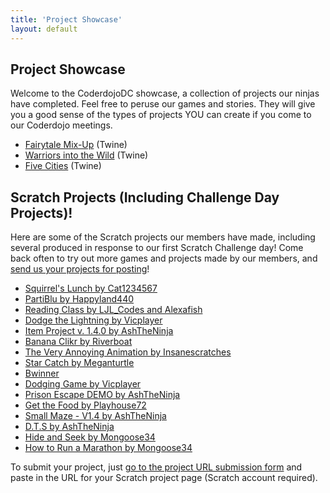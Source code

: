 ```yaml
---
title: 'Project Showcase'
layout: default
---
```


## Project Showcase
    
Welcome to the CoderdojoDC showcase, a collection of projects our ninjas have completed.  Feel free to peruse our games and stories.  They will give you a good sense of the types of projects YOU can create if you come to our Coderdojo meetings.    

* [Fairytale Mix-Up](fairytale-mix-up.html) (Twine)
* [Warriors into the Wild](warriors-into-the-wild.html) (Twine)
* [Five Cities](5-cities.html) (Twine)

## Scratch Projects (Including Challenge Day Projects)!

Here are some of the Scratch projects our members have made, including several produced in response to our first Scratch Challenge day! Come back often to try out more games and projects made by our members, and [send us your projects for posting](https://docs.google.com/forms/d/1odFlpp2I2ji0y8eLarQy45jArXUryda6klWIPzYxUg8)!

* [Squirrel's Lunch by Cat1234567](https://scratch.mit.edu/projects/99776635/)
* [PartiBlu by Happyland440](https://scratch.mit.edu/projects/40742906/)
* [Reading Class by LJL_Codes and Alexafish](https://scratch.mit.edu/projects/110824898/)
* [Dodge the Lightning by Vicplayer](https://scratch.mit.edu/projects/110825340/)
* [Item Project v. 1.4.0 by AshTheNinja](https://scratch.mit.edu/projects/108719157/#player)
* [Banana Clikr by Riverboat](https://scratch.mit.edu/projects/110824738/)
* [The Very Annoying Animation by Insanescratches](https://scratch.mit.edu/projects/110828360/)
* [Star Catch by Meganturtle](https://scratch.mit.edu/projects/110327650/)
* [Bwinner](https://scratch.mit.edu/projects/115024969/)
* [Dodging Game by Vicplayer](https://scratch.mit.edu/projects/115402995/)
* [Prison Escape DEMO by AshTheNinja](https://scratch.mit.edu/projects/116483539)
* [Get the Food by Playhouse72](https://scratch.mit.edu/projects/116483945/)
* [Small Maze - V1.4 by AshTheNinja](https://scratch.mit.edu/projects/131916541/)
* [D.T.S by AshTheNinja](https://scratch.mit.edu/projects/112647819/)
* [Hide and Seek by Mongoose34](https://scratch.mit.edu/projects/134222235/)
* [How to Run a Marathon by Mongoose34](https://scratch.mit.edu/projects/129297509/)

To submit your project, just [go to the project URL submission form](https://docs.google.com/forms/d/1odFlpp2I2ji0y8eLarQy45jArXUryda6klWIPzYxUg8/edit) and paste in the URL for your Scratch project page (Scratch account required).



